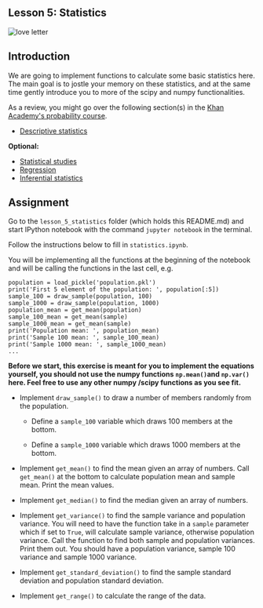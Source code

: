 ## Lesson 5: Statistics

![love letter](http://www.mathfunny.com/images/mathjoke-haha-humor-math-meme-joke-pic-mathmeme-funnypics-pun-standarddeviation-statistics-norm-love.jpg)

## Introduction
We are going to implement functions to calculate some basic statistics here. The main goal is to jostle your memory on these statistics, and at the same time gently introduce you to more of the scipy and numpy functionalities.  

As a review, you might go over the following section(s) in the [Khan Academy's probability course](https://www.khanacademy.org/math/probability).  

- [Descriptive statistics](https://www.khanacademy.org/math/probability/descriptive-statistics)

**Optional:**

- [Statistical studies](https://www.khanacademy.org/math/probability/statistical-studies)
- [Regression](https://www.khanacademy.org/math/probability/regression)
- [Inferential statistics](https://www.khanacademy.org/math/probability/statistics-inferential)

## Assignment
Go to the ```lesson_5_statistics``` folder (which holds this README.md) and start IPython notebook with the command ```jupyter notebook``` in the terminal.

Follow the instructions below to fill in ```statistics.ipynb```. 

You will be implementing all the functions at the beginning of the notebook
and will be calling the functions in the last cell, e.g.

```
population = load_pickle('population.pkl')
print('First 5 element of the population: ', population[:5])
sample_100 = draw_sample(population, 100)
sample_1000 = draw_sample(population, 1000)
population_mean = get_mean(population)
sample_100_mean = get_mean(sample)
sample_1000_mean = get_mean(sample)
print('Population mean: ', population_mean)
print('Sample 100 mean: ', sample_100_mean)
print('Sample 1000 mean: ', sample_1000_mean)
...
```

**Before we start, this exercise is meant for you to implement the equations yourself, you should not use the numpy functions ```np.mean()```and ```np.var()``` here. Feel free to use any other numpy /scipy functions as you see fit.**

- Implement ```draw_sample()``` to draw a number of members randomly from the
population.

    - Define a ```sample_100``` variable which draws 100 members at the bottom.

    - Define a ```sample_1000``` variable which draws 1000 members at the bottom.

- Implement ```get_mean()``` to find the mean given an array of numbers.
Call ```get_mean()``` at the bottom to calculate population mean and
sample mean. Print the mean values.

- Implement ```get_median()``` to find the median given an array of numbers. 


- Implement ```get_variance()``` to find the sample variance and population
variance. You will need to have the function take in a ```sample``` parameter which if set to ```True```, will calculate sample variance, otherwise
population variance. Call the function to find both sample and population
variances. Print them out. You should have a population variance, sample 100
variance and sample 1000 variance.

- Implement ```get_standard_deviation()``` to find the sample standard deviation and population standard deviation.

- Implement ```get_range()``` to calculate the range of the data. 


